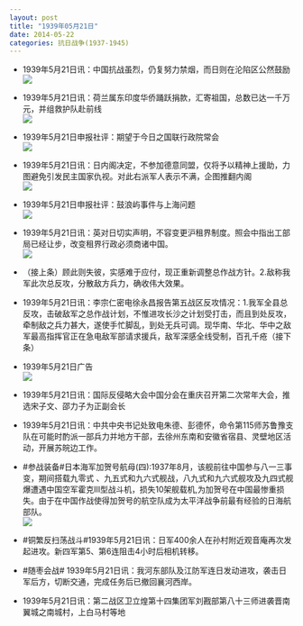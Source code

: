```yaml
---
layout: post
title: "1939年05月21日"
date: 2014-05-22
categories: 抗日战争(1937-1945)
---
```


<meta name="referrer" content="no-referrer" />

- 1939年5月21日讯：中国抗战虽烈，仍复努力禁烟，而日则在沦陷区公然鼓励 <br/><img src="https://ww4.sinaimg.cn/large/aca367d8jw1egneq1uygdj20gb0kpdmf.jpg" />

- 1939年5月21日讯：荷兰属东印度华侨踊跃捐款，汇寄祖国，总数已达一千万元，并组救护队赴前线 <br/><img src="https://ww2.sinaimg.cn/large/aca367d8jw1egnczaadbfj207a0bk0uc.jpg" />

- 1939年5月21日申报社评：期望于今日之国联行政院常会 <br/><img src="https://ww2.sinaimg.cn/large/aca367d8jw1egnb8x97l2j20qo0ygkbn.jpg" />

- 1939年5月21日讯：日内阁决定，不参加德意同盟，仅将予以精神上援助，力图避免引发民主国家仇视。对此右派军人表示不满，企图推翻内阁 <br/><img src="https://ww2.sinaimg.cn/large/aca367d8jw1egmatdpjd8j20d40kdtew.jpg" />

- 1939年5月21日申报社评：鼓浪屿事件与上海问题 <br/><img src="https://ww4.sinaimg.cn/large/aca367d8jw1egm931c34hj20qs0xf7qw.jpg" />

- 1939年5月21日讯：英对日切实声明，不容变更沪租界制度。照会中指出工部局已经让步，改变租界行政必须商诸中国。 <br/><img src="https://ww1.sinaimg.cn/large/aca367d8jw1egm7czzlvgj207t0yjag0.jpg" />

- （接上条）顾此则失彼，实感难于应付，现正重新调整总作战方针。2.敌称我军此次总反攻，分散敌方兵力，确收伟大效果。 

- 1939年5月21日讯：李宗仁密电徐永昌报告第五战区反攻情况：1.我军全县总反攻，击破敌军之总作战计划，不惟进攻长沙之计划受打击，而且到处反攻，牵制敌之兵力甚大，遂使手忙脚乱，到处无兵可调。现华南、华北、华中之敌军最高指挥官正在急电敌军部请求援兵，敌军深感全线受制，百孔千疮（接下条） 

- 1939年5月21日广告 <br/><img src="https://ww3.sinaimg.cn/large/aca367d8jw1eglwy9fffbj20kv0gvjw2.jpg" />

- 1939年5月21日讯：国际反侵略大会中国分会在重庆召开第二次常年大会，推选宋子文、邵力子为正副会长 

- 1939年5月21日讯：中共中央书记处致电朱德、彭德怀，命令第115师苏鲁豫支队在可能时酌派一部兵力并地方干部，去徐州东南和安徽省宿县、灵壁地区活动，开展苏皖边工作。 

- #参战装备#日本海军加贺号航母(四):1937年8月，该舰前往中国参与八一三事变，期间搭载九零式 、九五式和九六式舰战，八九式和九六式舰攻及九四式舰爆遭遇中国空军霍克III型战斗机，损失10架舰载机,为加贺号在中国最惨重损失。由于在中国作战使得加贺号的航空队成为太平洋战争前最有经验的日海航部队。 <br/><img src="https://ww2.sinaimg.cn/large/aca367d8jw1eglo0i8z9tj20m80uxn6s.jpg" />

- #铜繁反扫荡战斗#1939年5月21日讯：日军400余人在孙村附近观音庵再次发起进攻。新四军第5、第6连阻击4小时后相机转移。 

- #随枣会战# 1939年5月21日讯：我河东部队及江防军连日发动进攻，袭击日军后方，切断交通，完成任务后已撤回襄河西岸。 

- 1939年5月21日讯：第二战区卫立煌第十四集团军刘戡部第八十三师进袭晋南翼城之南城村，上白马村等地 

